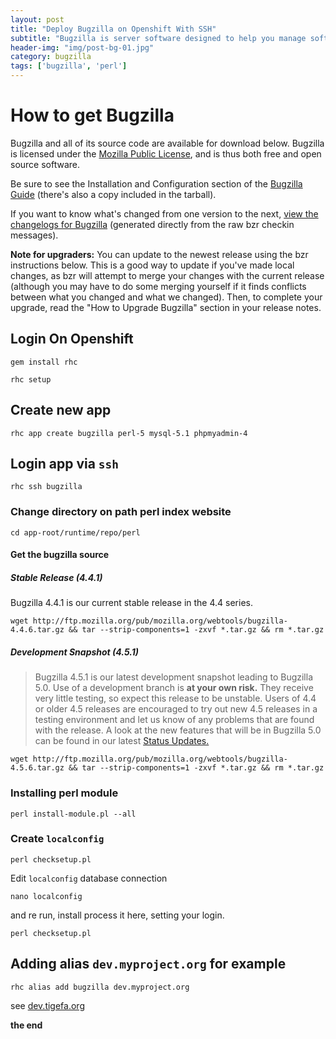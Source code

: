 ```yaml
---
layout: post
title: "Deploy Bugzilla on Openshift With SSH"
subtitle: "Bugzilla is server software designed to help you manage software development."
header-img: "img/post-bg-01.jpg"
category: bugzilla
tags: ['bugzilla', 'perl']
---
```


# How to get Bugzilla

Bugzilla and all of its source code are available for download below. Bugzilla is licensed under the [Mozilla Public License](http://www.mozilla.org/MPL/), and is thus both free and open source software.

Be sure to see the Installation and Configuration section of the [Bugzilla Guide](http://www.bugzilla.org/docs/) (there's also a copy included in the tarball).

If you want to know what's changed from one version to the next, [view the changelogs for Bugzilla](http://www.bugzilla.org/status/changes.html) (generated directly from the raw bzr checkin messages).

**Note for upgraders:** You can update to the newest release using the bzr instructions below. This is a good way to update if you've made local changes, as bzr will attempt to merge your changes with the current release (although you may have to do some merging yourself if it finds conflicts between what you changed and what we changed). Then, to complete your upgrade, read the "How to Upgrade Bugzilla" section in your release notes.

## Login On Openshift

~~~
gem install rhc
~~~

~~~
rhc setup
~~~

## Create new app

~~~
rhc app create bugzilla perl-5 mysql-5.1 phpmyadmin-4
~~~

## Login app via `ssh`

~~~
rhc ssh bugzilla
~~~

### Change directory on path perl index website

~~~
cd app-root/runtime/repo/perl
~~~

#### Get the bugzilla source

##### Stable Release (4.4.1)
Bugzilla 4.4.1 is our current stable release in the 4.4 series.

~~~
wget http://ftp.mozilla.org/pub/mozilla.org/webtools/bugzilla-4.4.6.tar.gz && tar --strip-components=1 -zxvf *.tar.gz && rm *.tar.gz
~~~

##### Development Snapshot (4.5.1)

> Bugzilla 4.5.1 is our latest development snapshot leading to Bugzilla 5.0.
> Use of a development branch is **at your own risk.**
> They receive very little testing, so expect this release to be unstable.
> Users of 4.4 or older 4.5 releases are encouraged to try out new 4.5 releases in a testing environment and let us know of any problems that are found with the release.
> A look at the new features that will be in Bugzilla 5.0 can be found in our latest [Status Updates.](http://www.bugzilla.org/status/)

~~~
wget http://ftp.mozilla.org/pub/mozilla.org/webtools/bugzilla-4.5.6.tar.gz && tar --strip-components=1 -zxvf *.tar.gz && rm *.tar.gz
~~~

### Installing perl module

~~~
perl install-module.pl --all
~~~

### Create `localconfig`

~~~
perl checksetup.pl
~~~

Edit `localconfig` database connection

~~~
nano localconfig
~~~

and re run, install process it here, setting your login.

~~~
perl checksetup.pl
~~~

## Adding alias `dev.myproject.org` for example

~~~
rhc alias add bugzilla dev.myproject.org
~~~

see [dev.tigefa.org](http://dev.tigefa.org)

**the end**
